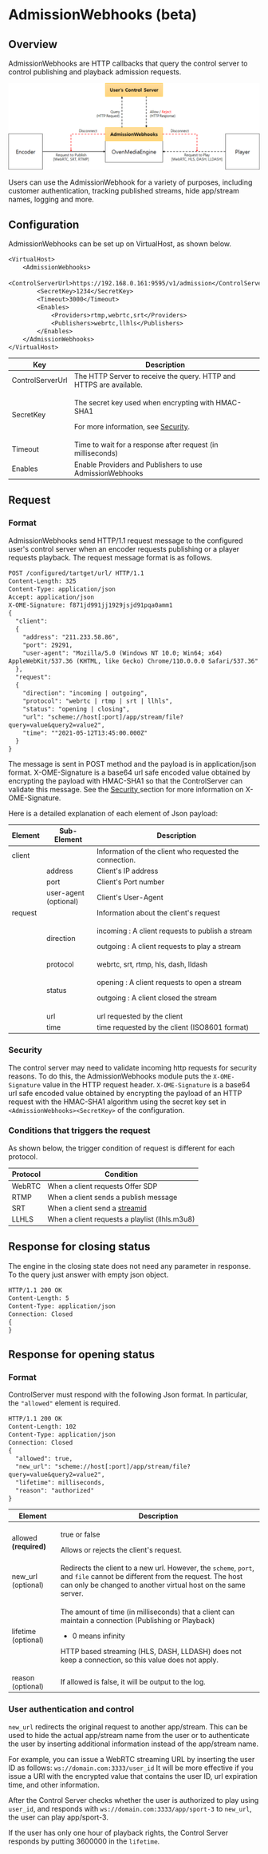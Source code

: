 # AdmissionWebhooks (beta)

## Overview

AdmissionWebhooks are HTTP callbacks that query the control server to control publishing and playback admission requests.

![](<../.gitbook/assets/image (33).png>)

Users can use the AdmissionWebhook for a variety of purposes, including customer authentication, tracking published streams, hide app/stream names, logging and more.

## Configuration

AdmissionWebhooks can be set up on VirtualHost, as shown below.

```markup
<VirtualHost>
	<AdmissionWebhooks>
		<ControlServerUrl>https://192.168.0.161:9595/v1/admission</ControlServerUrl>
		<SecretKey>1234</SecretKey>
		<Timeout>3000</Timeout>
		<Enables>
			<Providers>rtmp,webrtc,srt</Providers>
			<Publishers>webrtc,llhls</Publishers>
		</Enables>
	</AdmissionWebhooks>
</VirtualHost>
```

| Key              | Description                                                                                                                                      |
| ---------------- | ------------------------------------------------------------------------------------------------------------------------------------------------ |
| ControlServerUrl | The HTTP Server to receive the query. HTTP and HTTPS are available.                                                                              |
| SecretKey        | <p>The secret key used when encrypting with HMAC-SHA1</p><p>For more information, see <a href="admission-webhooks.md#security">Security</a>.</p> |
| Timeout          | Time to wait for a response after request (in milliseconds)                                                                                      |
| Enables          | Enable Providers and Publishers to use AdmissionWebhooks                                                                                         |

## Request

### Format

AdmissionWebhooks send HTTP/1.1 request message to the configured user's control server when an encoder requests publishing or a player requests playback. The request message format is as follows.

```http
POST /configured/tartget/url/ HTTP/1.1
Content-Length: 325
Content-Type: application/json
Accept: application/json
X-OME-Signature: f871jd991jj1929jsjd91pqa0amm1
{
  "client": 
  {
    "address": "211.233.58.86",
    "port": 29291,
    "user-agent": "Mozilla/5.0 (Windows NT 10.0; Win64; x64) AppleWebKit/537.36 (KHTML, like Gecko) Chrome/110.0.0.0 Safari/537.36"
  },
  "request":
  {
    "direction": "incoming | outgoing",
    "protocol": "webrtc | rtmp | srt | llhls",
    "status": "opening | closing",
    "url": "scheme://host[:port]/app/stream/file?query=value&query2=value2",
    "time": ""2021-05-12T13:45:00.000Z"
  }
}
```

The message is sent in POST method and the payload is in application/json format. X-OME-Signature is a base64 url safe encoded value obtained by encrypting the payload with HMAC-SHA1 so that the ControlServer can validate this message. See the [Security ](admission-webhooks.md#security)section for more information on X-OME-Signature.

Here is a detailed explanation of each element of Json payload:

| Element | Sub-Element               | Description                                                                                                 |
| ------- | ------------------------- | ----------------------------------------------------------------------------------------------------------- |
| client  |                           | Information of the client who requested the connection.                                                     |
|         | address                   | Client's IP address                                                                                         |
|         | port                      | Client's Port number                                                                                        |
|         | user-agent<br/>(optional) | Client's User-Agent                                                                                         |
| request |                           | Information about the client's request                                                                      |
|         | direction                 | <p>incoming : A client requests to publish a stream</p><p>outgoing : A client requests to play a stream</p> |
|         | protocol                  | webrtc, srt, rtmp, hls, dash, lldash                                                                        |
|         | status                    | <p>opening : A client requests to open a stream</p><p>outgoing : A client closed the stream</p>             |
|         | url                       | url requested by the client                                                                                 |
|         | time                      | time requested by the client (ISO8601 format)                                                               |

### Security

The control server may need to validate incoming http requests for security reasons. To do this, the AdmissionWebhooks module puts the `X-OME-Signature` value in the HTTP request header. `X-OME-Signature` is a base64 url safe encoded value obtained by encrypting the payload of an HTTP request with the HMAC-SHA1 algorithm using the secret key set in `<AdmissionWebhooks><SecretKey>` of the configuration.

### Conditions that triggers the request

As shown below, the trigger condition of request is different for each protocol.

| Protocol | Condition                                                                                                                |
| -------- | ------------------------------------------------------------------------------------------------------------------------ |
| WebRTC   | When a client requests Offer SDP                                                                                         |
| RTMP     | When a client sends a publish message                                                                                    |
| SRT      | When a client send a [streamid](https://airensoft.gitbook.io/ovenmediaengine/live-source/srt-beta#encoders-and-streamid) |
| LLHLS    | When a client requests a playlist (llhls.m3u8)                                                                           |

## Response for closing status

The engine in the closing state does not need any parameter in response. To the query just answer with empty json object.

```http
HTTP/1.1 200 OK
Content-Length: 5
Content-Type: application/json
Connection: Closed
{
}
```

## Response for opening status

### Format

ControlServer must respond with the following Json format. In particular, the `"allowed"` element is required.

```http
HTTP/1.1 200 OK
Content-Length: 102
Content-Type: application/json
Connection: Closed
{
  "allowed": true,
  "new_url": "scheme://host[:port]/app/stream/file?query=value&query2=value2",
  "lifetime": milliseconds,
  "reason": "authorized"
}
```

| Element                | Description                                                                                                                                                                                                                                             |
| ---------------------- | ------------------------------------------------------------------------------------------------------------------------------------------------------------------------------------------------------------------------------------------------------- |
| allowed **(required)** | <p>true or false</p><p>Allows or rejects the client's request.</p>                                                                                                                                                                                      |
| new\_url (optional)    | Redirects the client to a new url. However, the `scheme`, `port`, and `file` cannot be different from the request. The host can only be changed to another virtual host on the same server.                                                             |
| lifetime (optional)    | <p>The amount of time (in milliseconds) that a client can maintain a connection (Publishing or Playback)</p><ul><li>0 means infinity</li></ul><p>HTTP based streaming (HLS, DASH, LLDASH) does not keep a connection, so this value does not apply.</p> |
| reason (optional)      | If allowed is false, it will be output to the log.                                                                                                                                                                                                      |

### User authentication and control

`new_url` redirects the original request to another app/stream. This can be used to hide the actual app/stream name from the user or to authenticate the user by inserting additional information instead of the app/stream name.

For example, you can issue a WebRTC streaming URL by inserting the user ID as follows: `ws://domain.com:3333/user_id` It will be more effective if you issue a URl with the encrypted value that contains the user ID, url expiration time, and other information.

After the Control Server checks whether the user is authorized to play using `user_id`, and responds with `ws://domain.com:3333/app/sport-3` to `new_url`, the user can play app/sport-3.

If the user has only one hour of playback rights, the Control Server responds by putting 3600000 in the `lifetime`.
